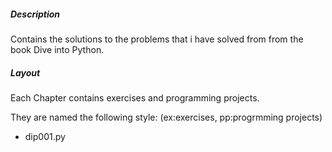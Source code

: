 ##### Description
Contains the solutions to the problems that i have solved from from the book Dive into Python.

##### Layout

Each Chapter contains exercises and programming projects.

They are named the following style: (ex:exercises, pp:progrmming projects)
- dip001.py
